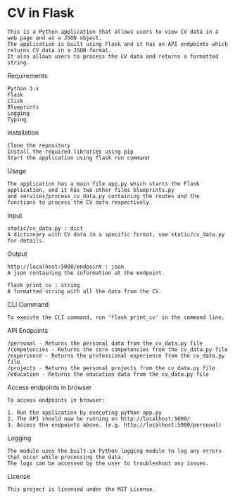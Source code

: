 
 # CV in Flask
 
    This is a Python application that allows users to view CV data in a web page and as a JSON object. 
    The application is built using Flask and it has an API endpoints which returns CV data in a JSON format.
    It also allows users to process the CV data and returns a formatted string. 

Requirements

    Python 3.x
    Flask
    Click
    Blueprints
    Logging
    Typing

Installation

    Clone the repository
    Install the required libraries using pip
    Start the application using flask run command

Usage

    The application has a main file app.py which starts the Flask application, and it has two other files blueprints.py 
    and services/process_cv_data.py containing the routes and the functions to process the CV data respectively.

Input

    static/cv_data.py : dict
    A dictionary with CV data in a specific format, see static/cv_data.py for details.

Output

    http://localhost:5000/endpoint : json
    A json containing the information at the endpoint.

    flask print_cv : string
    A formatted string with all the data from the CV.

CLI Command

    To execute the CLI command, run 'flask print_cv' in the command line.

API Endpoints

    /personal - Returns the personal data from the cv_data.py file
    /competencies - Returns the core competencies from the cv_data.py file
    /experience - Returns the professional experience from the cv_data.py file
    /projects - Returns the personal projects from the cv_data.py file
    /education - Returns the education data from the cv_data.py file

Access endpoints in browser

    To access endpoints in browser:

    1. Run the application by executing python app.py
    2. The API should now be running on http://localhost:5000/
    3. Access the endpoints above. (e.g. http://localhost:5000/personal)

Logging

    The module uses the built-in Python logging module to log any errors that occur while processing the data. 
    The logs can be accessed by the user to troubleshoot any issues.

License

    This project is licensed under the MIT License.